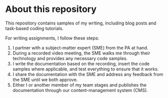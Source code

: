 # About this repository

This repository contains samples of my writing, including blog posts and task-based coding tutorials. 

For writing assignments, I follow these steps:
1. I partner with a subject-matter expert (SME) from the PA at hand.
1. During a recorded video meeting, the SME walks me through their technology and provides any necessary code samples.
1. I write the documentation based on the recording, insert the code samples where applicable, and test everything to ensure that it works.
1. I share the documentation with the SME and address any feedback from the SME until we both approve. 
1. Either I or another member of my team stages and publishes the documentation through our content-management system (CMS).
